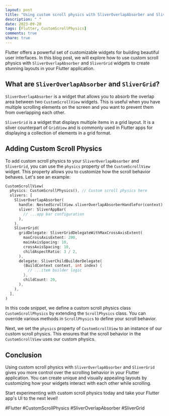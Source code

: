 ```yaml
---
layout: post
title: "Using custom scroll physics with SliverOverlapAbsorber and SliverGrid in Flutter"
description: " "
date: 2023-09-20
tags: [Flutter, CustomScrollPhysics]
comments: true
share: true
---
```


Flutter offers a powerful set of customizable widgets for building beautiful user interfaces. In this blog post, we will explore how to use custom scroll physics with `SliverOverlapAbsorber` and `SliverGrid` widgets to create stunning layouts in your Flutter application.

## What are `SliverOverlapAbsorber` and `SliverGrid`?

`SliverOverlapAbsorber` is a widget that allows you to absorb the overlap area between two `CustomScrollView` widgets. This is useful when you have multiple scrolling elements on the screen and you want to prevent them from overlapping each other.

`SliverGrid` is a widget that displays multiple items in a grid layout. It is a sliver counterpart of `GridView` and is commonly used in Flutter apps for displaying a collection of elements in a grid format.

## Adding Custom Scroll Physics

To add custom scroll physics to your `SliverOverlapAbsorber` and `SliverGrid`, you can use the `physics` property of the `CustomScrollView` widget. This property allows you to customize how the scroll behavior behaves. Let's see an example:

```dart
CustomScrollView(
  physics: CustomScrollPhysics(), // Custom scroll physics here
  slivers: [
    SliverOverlapAbsorber(
      handle: NestedScrollView.sliverOverlapAbsorberHandleFor(context),
      sliver: SliverAppBar(
        // ...app bar configuration
      ),
    ),
    SliverGrid(
      gridDelegate: SliverGridDelegateWithMaxCrossAxisExtent(
        maxCrossAxisExtent: 200,
        mainAxisSpacing: 10,
        crossAxisSpacing: 10,
        childAspectRatio: 3 / 2,
      ),
      delegate: SliverChildBuilderDelegate(
        (BuildContext context, int index) {
          // ...item builder logic
        },
        childCount: 20,
      ),
    ),
  ],
)
```

In this code snippet, we define a custom scroll physics class `CustomScrollPhysics` by extending the `ScrollPhysics` class. You can override various methods in `ScrollPhysics` to define your scroll behavior.

Next, we set the `physics` property of `CustomScrollView` to an instance of our custom scroll physics. This ensures that the scroll behavior in the `CustomScrollView` uses our custom physics.

## Conclusion

Using custom scroll physics with `SliverOverlapAbsorber` and `SliverGrid` gives you more control over the scrolling behavior in your Flutter application. You can create unique and visually appealing layouts by customizing how your widgets interact with each other while scrolling.

Start experimenting with custom scroll physics today and take your Flutter app's UI to the next level!

#Flutter #CustomScrollPhysics #SliverOverlapAbsorber #SliverGrid
